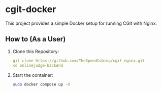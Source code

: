 # cgit-docker

This project provides a simple Docker setup for running CGit with Nginx.

## How to (As a User)

1. Clone this Repository:

    ```yaml
    git clone https://github.com/TheSpeedCubing/cgit-nginx.git
    cd onlinejudge-backend
    ```

2. Start the container:

    ```bash
    sudo docker compose up -d
    ```
